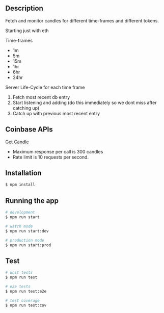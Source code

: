 
## Description
Fetch and monitor candles for different time-frames and different tokens.

Starting just with eth

Time-frames
- 1m
- 5m
- 15m
- 1hr
- 6hr
- 24hr


Server Life-Cycle for each time frame
1. Fetch most recent db entry 
2. Start listening and adding (do this immediately so we dont miss after catching up)
3. Catch up with previous most recent entry


## Coinbase APIs

[Get Candle](https://docs.cloud.coinbase.com/exchange/reference/exchangerestapi_getproductcandles)
- Maximum response per call is 300 candles
- Rate limit is 10 requests per second.



## Installation

```bash
$ npm install
```

## Running the app

```bash
# development
$ npm run start

# watch mode
$ npm run start:dev

# production mode
$ npm run start:prod
```

## Test

```bash
# unit tests
$ npm run test

# e2e tests
$ npm run test:e2e

# test coverage
$ npm run test:cov
```

